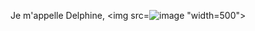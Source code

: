 Je m'appelle Delphine, 
<img src=![image](https://github.com/user-attachments/assets/08dce90b-512b-4baa-afb0-c653e9cef618) "width=500">
